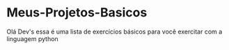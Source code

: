 # Meus-Projetos-Basicos
Olá Dev's essa é uma lista de exercícios básicos para você exercitar com a linguagem python
